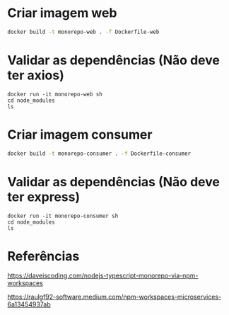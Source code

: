 # Criar imagem web
```sh
docker build -t monorepo-web . -f Dockerfile-web
```

# Validar as dependências (Não deve ter axios)
```
docker run -it monorepo-web sh
cd node_modules
ls
```

# Criar imagem consumer
```sh
docker build -t monorepo-consumer . -f Dockerfile-consumer
```

# Validar as dependências (Não deve ter express)
```
docker run -it monorepo-consumer sh
cd node_modules
ls
```

# Referências
https://daveiscoding.com/nodejs-typescript-monorepo-via-npm-workspaces

https://raulgf92-software.medium.com/npm-workspaces-microservices-6a13454937ab